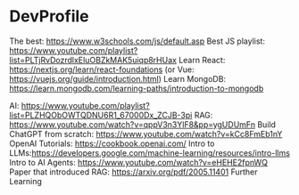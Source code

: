 # DevProfile


The best: https://www.w3schools.com/js/default.asp
Best JS playlist: https://www.youtube.com/playlist?list=PLTjRvDozrdlxEIuOBZkMAK5uiqp8rHUax
Learn React: https://nextjs.org/learn/react-foundations (or Vue:
https://vuejs.org/guide/introduction.html)
Learn MongoDB: https://learn.mongodb.com/learning-paths/introduction-to-mongodb







AI: https://www.youtube.com/playlist?list=PLZHQObOWTQDNU6R1_67000Dx_ZCJB-3pi
RAG: https://www.youtube.com/watch?v=qppV3n3YlF8&pp=ygUDUmFn
Build ChatGPT from scratch: https://www.youtube.com/watch?v=kCc8FmEb1nY
OpenAI Tutorials: https://cookbook.openai.com/
Intro to LLMs:https://developers.google.com/machine-learning/resources/intro-llms
Intro to AI Agents: https://www.youtube.com/watch?v=eHEHE2fpnWQ
Paper that introduced RAG: https://arxiv.org/pdf/2005.11401
Further Learning

